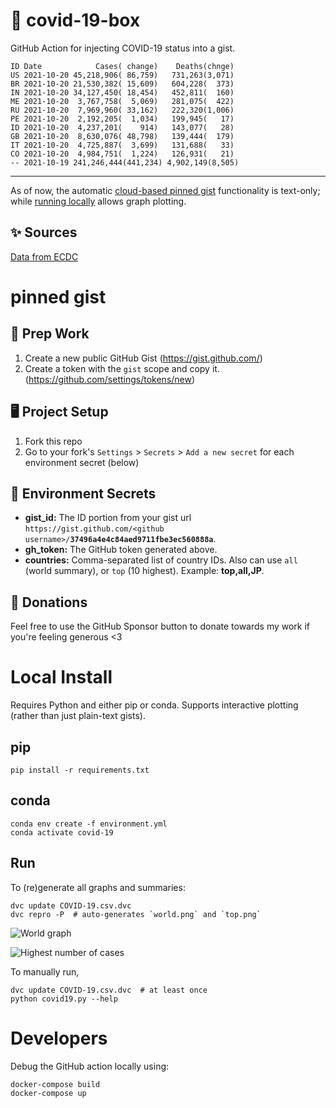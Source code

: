 # 🏥 covid-19-box

GitHub Action for injecting COVID-19 status into a gist.

```
ID Date            Cases( change)    Deaths(chnge)
US 2021-10-20 45,218,906( 86,759)   731,263(3,071)
BR 2021-10-20 21,530,382( 15,609)   604,228(  373)
IN 2021-10-20 34,127,450( 18,454)   452,811(  160)
ME 2021-10-20  3,767,758(  5,069)   281,075(  422)
RU 2021-10-20  7,969,960( 33,162)   222,320(1,006)
PE 2021-10-20  2,192,205(  1,034)   199,945(   17)
ID 2021-10-20  4,237,201(    914)   143,077(   28)
GB 2021-10-20  8,630,076( 48,798)   139,444(  179)
IT 2021-10-20  4,725,887(  3,699)   131,688(   33)
CO 2021-10-20  4,984,751(  1,224)   126,931(   21)
-- 2021-10-19 241,246,444(441,234) 4,902,149(8,505)
```

---

As of now, the automatic [cloud-based pinned gist](#pinned-gist) functionality is text-only;
while [running locally](#local-install) allows graph plotting.

## ✨ Sources

[Data from ECDC](https://www.ecdc.europa.eu/en/publications-data/download-todays-data-geographic-distribution-covid-19-cases-worldwide)

# pinned gist

## 🎒 Prep Work
1. Create a new public GitHub Gist (https://gist.github.com/)
1. Create a token with the `gist` scope and copy it. (https://github.com/settings/tokens/new)

## 🖥 Project Setup
1. Fork this repo
1. Go to your fork's `Settings` > `Secrets` > `Add a new secret` for each environment secret (below)

## 🤫 Environment Secrets
- **gist_id:** The ID portion from your gist url `https://gist.github.com/<github username>/`**`37496a4e4c84aed9711fbe3ec560888a`**.
- **gh_token:** The GitHub token generated above.
- **countries:** Comma-separated list of country IDs. Also can use `all` (world summary), or `top` (10 highest). Example: **top,all,JP**.

## 💸 Donations

Feel free to use the GitHub Sponsor button to donate towards my work if you're feeling generous <3

# Local Install

Requires Python and either pip or conda. Supports interactive plotting (rather than just plain-text gists).

## pip

```
pip install -r requirements.txt
```

## conda

```
conda env create -f environment.yml
conda activate covid-19
```

## Run

To (re)generate all graphs and summaries:

```
dvc update COVID-19.csv.dvc
dvc repro -P  # auto-generates `world.png` and `top.png`
```

![World graph](world.png)

![Highest number of cases](top.png)

To manually run,

```
dvc update COVID-19.csv.dvc  # at least once
python covid19.py --help
```

# Developers

Debug the GitHub action locally using:

```
docker-compose build
docker-compose up
```
